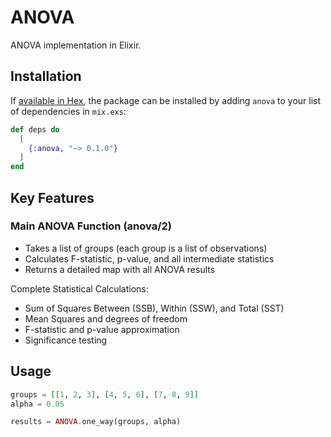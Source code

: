 # ANOVA

ANOVA implementation in Elixir.

## Installation

If [available in Hex](https://hex.pm/docs/publish), the package can be installed by adding `anova` to your list of dependencies in `mix.exs`:

```elixir
def deps do
  [
    {:anova, "~> 0.1.0"}
  ]
end
```

## Key Features

### Main ANOVA Function (anova/2)

* Takes a list of groups (each group is a list of observations)
* Calculates F-statistic, p-value, and all intermediate statistics
* Returns a detailed map with all ANOVA results

Complete Statistical Calculations:

* Sum of Squares Between (SSB), Within (SSW), and Total (SST)
* Mean Squares and degrees of freedom
* F-statistic and p-value approximation
* Significance testing

## Usage

```elixir
groups = [[1, 2, 3], [4, 5, 6], [7, 8, 9]]
alpha = 0.05

results = ANOVA.one_way(groups, alpha)
```